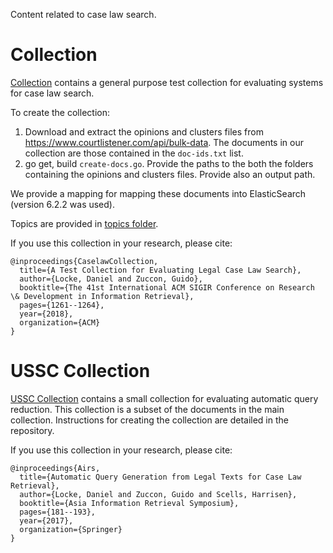 Content related to case law search. 

# Collection 
[Collection](collection) contains a general purpose test collection for evaluating systems for case law search. 

To create the collection: 
1. Download and extract the opinions and clusters files from https://www.courtlistener.com/api/bulk-data. The documents in our collection are those contained in the `doc-ids.txt` list. 
2. go get, build `create-docs.go`. Provide the paths to the both the folders containing the opinions and clusters files. Provide also an output path. 

We provide a mapping for mapping these documents into ElasticSearch (version 6.2.2 was used).

Topics are provided in [topics folder](collection/topics/). 

If you use this collection in your research, please cite: 
```
@inproceedings{CaselawCollection,
  title={A Test Collection for Evaluating Legal Case Law Search},
  author={Locke, Daniel and Zuccon, Guido},
  booktitle={The 41st International ACM SIGIR Conference on Research \& Development in Information Retrieval},
  pages={1261--1264},
  year={2018},
  organization={ACM}
}
```

# USSC Collection
[USSC Collection](https://github.com/ielab/ussc-caselaw-collection) contains a small collection for evaluating automatic query reduction. This collection is a subset of the documents in the main collection. Instructions for creating the collection are detailed in the repository.

If you use this collection in your research, please cite: 
```
@inproceedings{Airs,
  title={Automatic Query Generation from Legal Texts for Case Law Retrieval},
  author={Locke, Daniel and Zuccon, Guido and Scells, Harrisen},
  booktitle={Asia Information Retrieval Symposium},
  pages={181--193},
  year={2017},
  organization={Springer}
}
```
